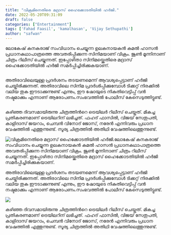 ```yaml
---
title: "വിക്രമിനെതിരെ മദ്രാസ് ഹൈക്കോടതിയിൽ ഹർജി."
date: 2022-05-20T09:31:09
draft: false
categories: ["Entertainment"]
tags: ['Fahad Faasil', 'kamalhasan', 'Vijay Sethupathi']
author: "safwan"
---
```


<!-- wp:paragraph -->
<p>ലോകേഷ് കനകരാജ് സംവിധാനം ചെയ്യുന്ന ഉലകനായകൻ കമൽ ഹാസൻ പ്രധാനകഥാപാത്രത്തെ അവതരിപ്പിക്കുന്ന സിനിമയാണ് വിക്രം. ജൂൺ മൂന്നിനാണ് ചിത്രം റിലീസ് ചെയ്യുന്നത്. ഇപ്പോഴിതാ സിനിമയ്ക്കെതിരെ മദ്രാസ് ഹൈക്കോടതിയിൽ ഹർജി സമർപ്പിച്ചിരിക്കുകയാണ്.</p>
<!-- /wp:paragraph -->

<!-- wp:image {"id":335364,"sizeSlug":"large"} -->
<figure class="wp-block-image size-large"><img src="https://cdn.boolokam.com/articles/2022/05/images-34-3.jpeg" alt="" class="wp-image-335364"/></figure>
<!-- /wp:image -->

<!-- wp:paragraph -->
<p>അതിരാവിലെയുള്ള പ്രദർശനം തടയണമെന്ന് ആവശ്യപ്പെട്ടാണ് ഹർജി ചെയ്തിരിക്കുന്നത്. അതിരാവിലെ സിനിമ പ്രദർശിപ്പിക്കുമ്പോൾ ടിക്കറ്റ് നിരക്കിൽ വലിയ തുക ഈടാക്കുന്നുണ്ട് എന്നും, ഈ ഷോയുടെ നികുതിവെട്ടിപ്പ് വൻ നഷ്ടമാക്കും എന്നാണ് ആരോപണം.സംഭവത്തിൽ പോലീസ് കേസെടുത്തിട്ടുണ്ട്.</p>
<!-- /wp:paragraph -->

<!-- wp:image {"id":335365,"sizeSlug":"large"} -->
<figure class="wp-block-image size-large"><img src="https://cdn.boolokam.com/articles/2022/05/Vikram_2022_poster.jpg" alt="" class="wp-image-335365"/></figure>
<!-- /wp:image -->

<!-- wp:paragraph -->
<p> കഴിഞ്ഞ ദിവസമായിരുന്നു ചിത്രത്തിൻറെ ട്രെയിലർ റിലീസ് ചെയ്തത്. മികച്ച പ്രതികരണമാണ് ട്രെയിലറിന് ലഭിച്ചത്. ഫഹദ് ഫാസിൽ, വിജയ് സേതുപതി, കാളിദാസ് ജയറാം, ചെമ്പൻ വിനോദ് ജോസ്, നരേൻ എന്നിവരും പ്രധാന വേഷത്തിൽ എത്തുന്നുണ്ട്. സൂര്യ ചിത്രത്തിൽ അതിഥി വേഷത്തിലെത്തുന്നുണ്ട്.</p>
<!-- /wp:paragraph -->


![വിക്രമിനെതിരെ മദ്രാസ് ഹൈക്കോടതിയിൽ ഹർജി.](https://cdn.boolokam.com/articles/2022/05/images-34-3.jpeg)ലോകേഷ് കനകരാജ് സംവിധാനം ചെയ്യുന്ന ഉലകനായകൻ കമൽ ഹാസൻ പ്രധാനകഥാപാത്രത്തെ അവതരിപ്പിക്കുന്ന സിനിമയാണ് വിക്രം. ജൂൺ മൂന്നിനാണ് ചിത്രം റിലീസ് ചെയ്യുന്നത്. ഇപ്പോഴിതാ സിനിമയ്ക്കെതിരെ മദ്രാസ് ഹൈക്കോടതിയിൽ ഹർജി സമർപ്പിച്ചിരിക്കുകയാണ്.

അതിരാവിലെയുള്ള പ്രദർശനം തടയണമെന്ന് ആവശ്യപ്പെട്ടാണ് ഹർജി ചെയ്തിരിക്കുന്നത്. അതിരാവിലെ സിനിമ പ്രദർശിപ്പിക്കുമ്പോൾ ടിക്കറ്റ് നിരക്കിൽ വലിയ തുക ഈടാക്കുന്നുണ്ട് എന്നും, ഈ ഷോയുടെ നികുതിവെട്ടിപ്പ് വൻ നഷ്ടമാക്കും എന്നാണ് ആരോപണം.സംഭവത്തിൽ പോലീസ് കേസെടുത്തിട്ടുണ്ട്.

![](https://cdn.boolokam.com/articles/2022/05/Vikram_2022_poster.jpg)

കഴിഞ്ഞ ദിവസമായിരുന്നു ചിത്രത്തിൻറെ ട്രെയിലർ റിലീസ് ചെയ്തത്. മികച്ച പ്രതികരണമാണ് ട്രെയിലറിന് ലഭിച്ചത്. ഫഹദ് ഫാസിൽ, വിജയ് സേതുപതി, കാളിദാസ് ജയറാം, ചെമ്പൻ വിനോദ് ജോസ്, നരേൻ എന്നിവരും പ്രധാന വേഷത്തിൽ എത്തുന്നുണ്ട്. സൂര്യ ചിത്രത്തിൽ അതിഥി വേഷത്തിലെത്തുന്നുണ്ട്.
